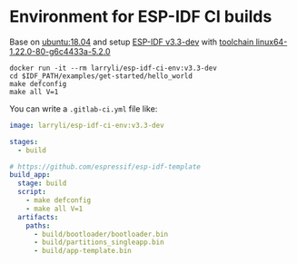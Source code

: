 # Environment for ESP-IDF CI builds

Base on [ubuntu:18.04](https://hub.docker.com/_/ubuntu)
and setup [ESP-IDF v3.3-dev](https://github.com/espressif/esp-idf/blob/v3.3-dev/docs/en/get-started/index.rst#get-esp-idf)
with [toolchain linux64-1.22.0-80-g6c4433a-5.2.0](https://github.com/espressif/esp-idf/blob/v3.3-dev/docs/en/get-started/linux-setup.rst) 

```shell
docker run -it --rm larryli/esp-idf-ci-env:v3.3-dev
cd $IDF_PATH/examples/get-started/hello_world
make defconfig
make all V=1
```

You can write a `.gitlab-ci.yml` file like:

```yaml
image: larryli/esp-idf-ci-env:v3.3-dev

stages:
  - build

# https://github.com/espressif/esp-idf-template
build_app:
  stage: build
  script:
    - make defconfig
    - make all V=1
  artifacts:
    paths:
      - build/bootloader/bootloader.bin
      - build/partitions_singleapp.bin
      - build/app-template.bin
```
